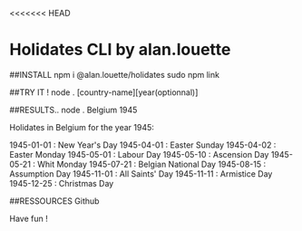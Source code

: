 <<<<<<< HEAD
# Holidates CLI by alan.louette


##INSTALL
npm i @alan.louette/holidates
sudo npm link

##TRY IT !
node . [country-name][year(optionnal)]

##RESULTS..
node . Belgium 1945

Holidates in Belgium for the year 1945:

1945-01-01 : New Year's Day
1945-04-01 : Easter Sunday
1945-04-02 : Easter Monday
1945-05-01 : Labour Day
1945-05-10 : Ascension Day
1945-05-21 : Whit Monday
1945-07-21 : Belgian National Day
1945-08-15 : Assumption Day
1945-11-01 : All Saints' Day
1945-11-11 : Armistice Day
1945-12-25 : Christmas Day

##RESSOURCES
Github


Have fun !

